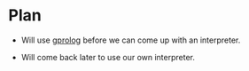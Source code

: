 # Plan

* Will use [gprolog](http://www.gprolog.org/) before we can come up with
an interpreter.

* Will come back later to use our own interpreter.
